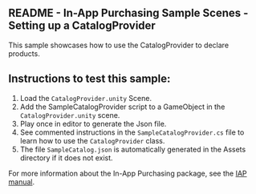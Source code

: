 ## README - In-App Purchasing Sample Scenes - Setting up a CatalogProvider

This sample showcases how to use the CatalogProvider to declare products.

## Instructions to test this sample:

1. Load the `CatalogProvider.unity` Scene.
2. Add the SampleCatalogProvider script to a GameObject in the `CatalogProvider.unity` scene.
3. Play once in editor to generate the Json file.
4. See commented instructions in the `SampleCatalogProvider.cs` file to learn how to use the `CatalogProvider` class.
5. The file `SampleCatalog.json` is automatically generated in the Assets directory if it does not exist. 

For more information about the In-App Purchasing package, see the [IAP manual](https://docs.unity.com/ugs/en-us/manual/iap/manual/overview).
